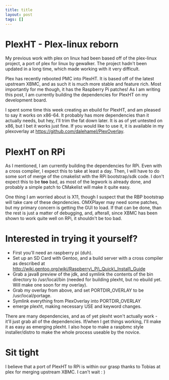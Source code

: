 ```yaml
---
title: title
layout: post
tags: []
---
```



PlexHT - Plex-linux reborn
==========================

My previous work with plex on linux had been based off of the plex-linux project, a port of plex for linux by gewalker. The project hadn't been updated in a long time, which made working with it very difficult.

Plex has recently rebooted PMC into PlexHT. It is based off of the latest upstream XBMC, and as such it is much more stable and feature rich. Most importantly for me though, it has the Raspberry Pi patches! As I am writing this post, I am currently building the dependencies for PlexHT on my development board.

I spent some time this week creating an ebuild for PlexHT, and am pleased to say it works on x86-64. It probably has more dependencies than it actually needs, but hey, I'll trim the fat down later. It is as of yet untested on x86, but I bet it works just fine. If you would like to use it, it is available in my plexoverlay at https://github.com/dalehamel/PlexOverlay.

PlexHT on RPi
=============

As I mentioned, I am currently building the dependencies for RPi. Even with a cross compiler, I expect this to take at least a day. Then, I will have to do some sort of merge of the cmakelist with the RPi bootstrap/sdk code. I don't expect this to be **too** bad, as most of the legwork is already done, and probably a simple patch to CMakelist will make it quite easy.

One thing I am worried about is X11, though I suspect that the RBP bootstrap will take care of these depndencies. OMXPlayer may need some patches, but my primary concern is getting the GUI to load. If that can be done, than the rest is just a matter of debugging, and, afterall, since XBMC has been shown to work quite well on RPi, it shouldn't be too bad.

Interested in trying it yourself?
=================================

-   First you'll need an raspberry pi (duh).
-   Set up an SD Card with Gentoo, and a build server with a cross compiler as described at http://wiki.gentoo.org/wiki/Raspberry\_Pi\_Quick\_Install\_Guide
-   Grab a java8 preview of the jdk, and symlink the contents of the bin directory to /usr/local/bin (needed for building plexht, but no ebuild yet. Will make one soon for my overlay).
-   Grab my overlay from above, and set PORTDIR\_OVERLAY to be /usr/local/portage.
-   Symlink everything from PlexOverlay into PORTDIR\_OVERLAY
-   emerge plexht, making necessary USE and keyword changes.

There are many dependencies, and as of yet plexht won't actually work - it'll just grab all of the dependencies. If/when I get things working, I'll make it as easy as emerging plexht. I also hope to make a raspbmc style installer/distro to make the whole process useable by the novice.

Sit tight
=========

I believe that a port of PlexHT to RPi is within our grasp thanks to Tobias at plex for merging upstream XBMC. I can't wait : )
